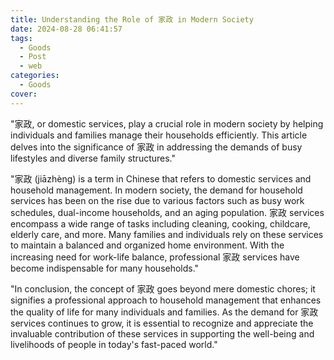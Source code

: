 ```yaml
---
title: Understanding the Role of 家政 in Modern Society
date: 2024-08-28 06:41:57
tags:
  - Goods
  - Post
  - web
categories:
  - Goods
cover: 
---
```


"家政, or domestic services, play a crucial role in modern society by helping individuals and families manage their households efficiently. This article delves into the significance of 家政 in addressing the demands of busy lifestyles and diverse family structures."

"家政 (jiāzhèng) is a term in Chinese that refers to domestic services and household management. In modern society, the demand for household services has been on the rise due to various factors such as busy work schedules, dual-income households, and an aging population. 家政 services encompass a wide range of tasks including cleaning, cooking, childcare, elderly care, and more. Many families and individuals rely on these services to maintain a balanced and organized home environment. With the increasing need for work-life balance, professional 家政 services have become indispensable for many households."

"In conclusion, the concept of 家政 goes beyond mere domestic chores; it signifies a professional approach to household management that enhances the quality of life for many individuals and families. As the demand for 家政 services continues to grow, it is essential to recognize and appreciate the invaluable contribution of these services in supporting the well-being and livelihoods of people in today's fast-paced world."
